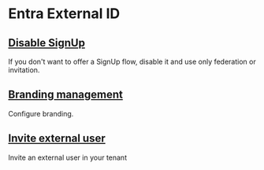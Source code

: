 # Entra External ID

## [Disable SignUp](./Disable-SignUp.md)

If you don't want to offer a SignUp flow, disable it and use only federation or invitation.


## [Branding management](./Branding-management.md)

Configure branding.


## [Invite external user](./Invite-External-User.md)

Invite an external user in your tenant

